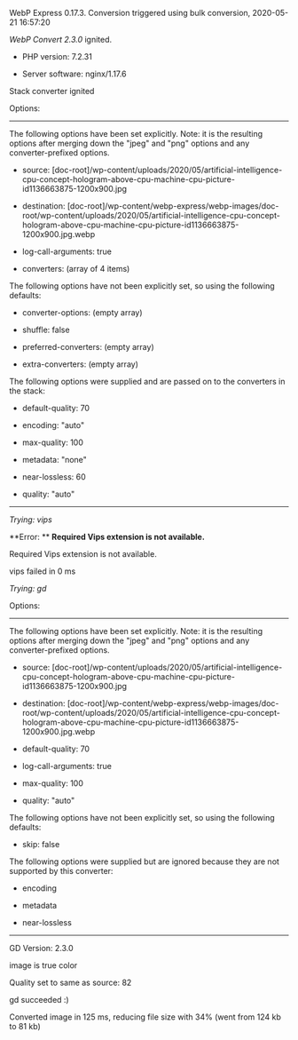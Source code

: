 WebP Express 0.17.3. Conversion triggered using bulk conversion, 2020-05-21 16:57:20

*WebP Convert 2.3.0*  ignited.
- PHP version: 7.2.31
- Server software: nginx/1.17.6

Stack converter ignited

Options:
------------
The following options have been set explicitly. Note: it is the resulting options after merging down the "jpeg" and "png" options and any converter-prefixed options.
- source: [doc-root]/wp-content/uploads/2020/05/artificial-intelligence-cpu-concept-hologram-above-cpu-machine-cpu-picture-id1136663875-1200x900.jpg
- destination: [doc-root]/wp-content/webp-express/webp-images/doc-root/wp-content/uploads/2020/05/artificial-intelligence-cpu-concept-hologram-above-cpu-machine-cpu-picture-id1136663875-1200x900.jpg.webp
- log-call-arguments: true
- converters: (array of 4 items)

The following options have not been explicitly set, so using the following defaults:
- converter-options: (empty array)
- shuffle: false
- preferred-converters: (empty array)
- extra-converters: (empty array)

The following options were supplied and are passed on to the converters in the stack:
- default-quality: 70
- encoding: "auto"
- max-quality: 100
- metadata: "none"
- near-lossless: 60
- quality: "auto"
------------


*Trying: vips* 

**Error: ** **Required Vips extension is not available.** 
Required Vips extension is not available.
vips failed in 0 ms

*Trying: gd* 

Options:
------------
The following options have been set explicitly. Note: it is the resulting options after merging down the "jpeg" and "png" options and any converter-prefixed options.
- source: [doc-root]/wp-content/uploads/2020/05/artificial-intelligence-cpu-concept-hologram-above-cpu-machine-cpu-picture-id1136663875-1200x900.jpg
- destination: [doc-root]/wp-content/webp-express/webp-images/doc-root/wp-content/uploads/2020/05/artificial-intelligence-cpu-concept-hologram-above-cpu-machine-cpu-picture-id1136663875-1200x900.jpg.webp
- default-quality: 70
- log-call-arguments: true
- max-quality: 100
- quality: "auto"

The following options have not been explicitly set, so using the following defaults:
- skip: false

The following options were supplied but are ignored because they are not supported by this converter:
- encoding
- metadata
- near-lossless
------------

GD Version: 2.3.0
image is true color
Quality set to same as source: 82
gd succeeded :)

Converted image in 125 ms, reducing file size with 34% (went from 124 kb to 81 kb)
